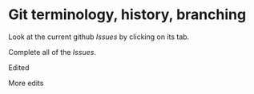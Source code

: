 # Git terminology, history, branching

Look at the current github *Issues* by clicking on its tab.

Complete all of the *Issues*.

Edited

More edits
